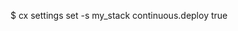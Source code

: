 <!-- layout:code post: redeployment-hook_github-integration -->


$ cx settings set -s my_stack continuous.deploy true
